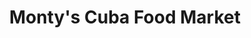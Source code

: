 ---
title: "Monty's Cuba Food Market"
url: /wellington/montys-cuba-food-market/
shop: convenience
---